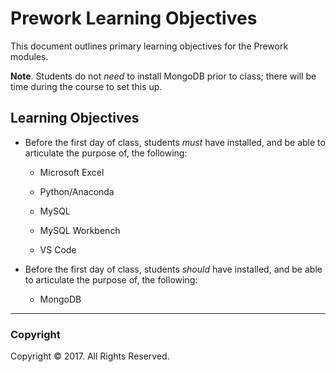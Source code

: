 # Prework Learning Objectives

This document outlines primary learning objectives for the Prework modules.

**Note**. Students do not _need_ to install MongoDB prior to class; there will be time during the course to set this up.

## Learning Objectives

* Before the first day of class, students _must_ have installed, and be able to articulate the purpose of, the following:

  * Microsoft Excel

  * Python/Anaconda

  * MySQL

  * MySQL Workbench

  * VS Code

* Before the first day of class, students _should_ have installed, and be able to articulate the purpose of, the following:

  * MongoDB

- - -

### Copyright

Copyright © 2017. All Rights Reserved.
